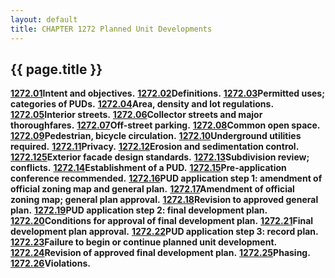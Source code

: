 ```yaml
---
layout: default 
title: CHAPTER 1272 Planned Unit Developments
---
```


{{ page.title }}
----------------

[**1272.01**](5336b269.html)**Intent and objectives.**
[**1272.02**](533c47b3.html)**Definitions.**
[**1272.03**](536007d8.html)**Permitted uses; categories of PUDs.**
[**1272.04**](5369f4ad.html)**Area, density and lot regulations.**
[**1272.05**](5382ed1e.html)**Interior streets.**
[**1272.06**](538ce934.html)**Collector streets and major
thoroughfares.** [**1272.07**](53904bce.html)**Off-street parking.**
[**1272.08**](5394af73.html)**Common open space.**
[**1272.09**](53a49920.html)**Pedestrian, bicycle circulation.**
[**1272.10**](53a7126d.html)**Underground utilities required.**
[**1272.11**](53aa4778.html)**Privacy.**
[**1272.12**](53b04282.html)**Erosion and sedimentation control.**
[**1272.125**](53bc327a.html)**Exterior facade design standards.**
[**1272.13**](53bf3833.html)**Subdivision review; conflicts.**
[**1272.14**](53c36b10.html)**Establishment of a PUD.**
[**1272.15**](53cafe4a.html)**Pre-application conference recommended.**
[**1272.16**](53cef663.html)**PUD application step 1: amendment of
official zoning map and general plan.**
[**1272.17**](53fc4f41.html)**Amendment of official zoning map; general
plan approval.** [**1272.18**](540effd0.html)**Revision to approved
general plan.** [**1272.19**](54128743.html)**PUD application step 2:
final development plan.** [**1272.20**](541c28a2.html)**Conditions for
approval of final development plan.**
[**1272.21**](5428bd0f.html)**Final development plan approval.**
[**1272.22**](542fa170.html)**PUD application step 3: record plan.**
[**1272.23**](543d977e.html)**Failure to begin or continue planned unit
development.** [**1272.24**](544ee2ac.html)**Revision of approved final
development plan.** [**1272.25**](5452e130.html)**Phasing.**
[**1272.26**](5457b0c7.html)**Violations.**
